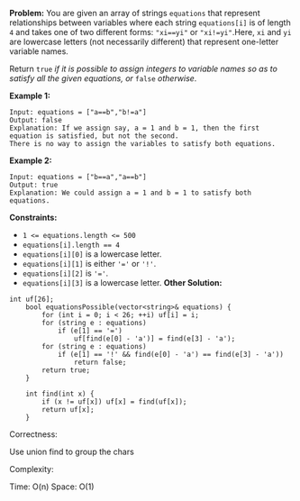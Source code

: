**Problem:**
You are given an array of strings `equations` that represent relationships between variables where each string `equations[i]` is of length `4` and takes one of two different forms: `"xi==yi"` or `"xi!=yi"`.Here, `xi` and `yi` are lowercase letters (not necessarily different) that represent one-letter variable names.

Return `true` *if it is possible to assign integers to variable names so as to satisfy all the given equations, or* `false` *otherwise*.

 

**Example 1:**

```
Input: equations = ["a==b","b!=a"]
Output: false
Explanation: If we assign say, a = 1 and b = 1, then the first equation is satisfied, but not the second.
There is no way to assign the variables to satisfy both equations.
```

**Example 2:**

```
Input: equations = ["b==a","a==b"]
Output: true
Explanation: We could assign a = 1 and b = 1 to satisfy both equations.
```

 

**Constraints:**

- `1 <= equations.length <= 500`
- `equations[i].length == 4`
- `equations[i][0]` is a lowercase letter.
- `equations[i][1]` is either `'='` or `'!'`.
- `equations[i][2]` is `'='`.
- `equations[i][3]` is a lowercase letter.
**Other Solution:**
```
int uf[26];
    bool equationsPossible(vector<string>& equations) {
        for (int i = 0; i < 26; ++i) uf[i] = i;
        for (string e : equations)
            if (e[1] == '=')
                uf[find(e[0] - 'a')] = find(e[3] - 'a');
        for (string e : equations)
            if (e[1] == '!' && find(e[0] - 'a') == find(e[3] - 'a'))
                return false;
        return true;
    }

    int find(int x) {
        if (x != uf[x]) uf[x] = find(uf[x]);
        return uf[x];
    }
```
Correctness:

Use union find to group the chars

Complexity:

Time: O(n)
Space: O(1)